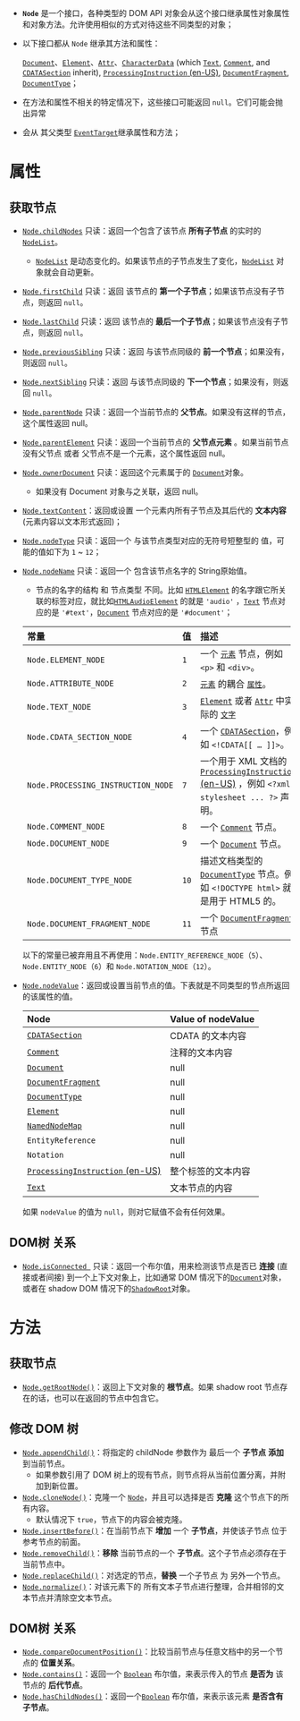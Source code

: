 - **`Node`** 是一个接口，各种类型的 DOM API 对象会从这个接口继承属性对象属性和对象方法。允许使用相似的方式对待这些不同类型的对象；

- 以下接口都从 `Node` 继承其方法和属性：

  [`Document`](https://developer.mozilla.org/zh-CN/docs/Web/API/Document)、[`Element`](https://developer.mozilla.org/zh-CN/docs/Web/API/Element)、[`Attr`](https://developer.mozilla.org/zh-CN/docs/Web/API/Attr)、[`CharacterData`](https://developer.mozilla.org/zh-CN/docs/Web/API/CharacterData) (which [`Text`](https://developer.mozilla.org/zh-CN/docs/Web/API/Text), [`Comment`](https://developer.mozilla.org/zh-CN/docs/Web/API/Comment), and [`CDATASection`](https://developer.mozilla.org/zh-CN/docs/Web/API/CDATASection) inherit), [`ProcessingInstruction` (en-US)](https://developer.mozilla.org/en-US/docs/Web/API/ProcessingInstruction), [`DocumentFragment`](https://developer.mozilla.org/zh-CN/docs/Web/API/DocumentFragment), [`DocumentType`](https://developer.mozilla.org/zh-CN/docs/Web/API/DocumentType)；

- 在方法和属性不相关的特定情况下，这些接口可能返回 `null`。它们可能会抛出异常

- 会从 其父类型 [`EventTarget`](https://developer.mozilla.org/zh-CN/docs/Web/API/EventTarget)继承属性和方法；





# 属性

## 获取节点

- [`Node.childNodes`](https://developer.mozilla.org/zh-CN/docs/Web/API/Node/childNodes) 只读：返回一个包含了该节点 **所有子节点** 的实时的[`NodeList`](https://developer.mozilla.org/zh-CN/docs/Web/API/NodeList)。
  - [`NodeList`](https://developer.mozilla.org/zh-CN/docs/Web/API/NodeList) 是动态变化的。如果该节点的子节点发生了变化，[`NodeList`](https://developer.mozilla.org/zh-CN/docs/Web/API/NodeList) 对象就会自动更新。
- [`Node.firstChild`](https://developer.mozilla.org/zh-CN/docs/Web/API/Node/firstChild) 只读：返回 该节点的 **第一个子节点**；如果该节点没有子节点，则返回 `null`。
- [`Node.lastChild`](https://developer.mozilla.org/zh-CN/docs/Web/API/Node/lastChild) 只读：返回 该节点的 **最后一个子节点**；如果该节点没有子节点，则返回 `null`。
- [`Node.previousSibling`](https://developer.mozilla.org/zh-CN/docs/Web/API/Node/previousSibling) 只读：返回 与该节点同级的 **前一个节点**；如果没有，则返回 `null`。
- [`Node.nextSibling`](https://developer.mozilla.org/zh-CN/docs/Web/API/Node/nextSibling) 只读：返回 与该节点同级的 **下一个节点**；如果没有，则返回 `null`。
- [`Node.parentNode`](https://developer.mozilla.org/zh-CN/docs/Web/API/Node/parentNode) 只读：返回一个当前节点的 **父节点**。如果没有这样的节点，这个属性返回 null。
- [`Node.parentElement`](https://developer.mozilla.org/zh-CN/docs/Web/API/Node/parentElement) 只读：返回一个当前节点的 **父节点元素** 。如果当前节点 没有父节点 或者 父节点不是一个元素，这个属性返回 null。



- [`Node.ownerDocument`](https://developer.mozilla.org/zh-CN/docs/Web/API/Node/ownerDocument) 只读：返回这个元素属于的 [`Document`](https://developer.mozilla.org/zh-CN/docs/Web/API/Document)对象。
  - 如果没有 Document 对象与之关联，返回 null。



- [`Node.textContent`](https://developer.mozilla.org/zh-CN/docs/Web/API/Node/textContent)：返回或设置 一个元素内所有子节点及其后代的 **文本内容** (元素内容以文本形式返回)；
- [`Node.nodeType`](https://developer.mozilla.org/zh-CN/docs/Web/API/Node/nodeType) 只读：返回一个 与该节点类型对应的无符号短整型的 值，可能的值如下为 `1` ~ `12`；

- [`Node.nodeName`](https://developer.mozilla.org/zh-CN/docs/Web/API/Node/nodeName) 只读：返回一个 包含该节点名字的 String原始值。

  - 节点的名字的结构 和 节点类型 不同。比如 [`HTMLElement`](https://developer.mozilla.org/zh-CN/docs/Web/API/HTMLElement) 的名字跟它所关联的标签对应，就比如[`HTMLAudioElement`](https://developer.mozilla.org/zh-CN/docs/Web/API/HTMLAudioElement) 的就是 `'audio'` ，[`Text`](https://developer.mozilla.org/zh-CN/docs/Web/API/Text) 节点对应的是 `'#text'`，[`Document`](https://developer.mozilla.org/zh-CN/docs/Web/API/Document) 节点对应的是 `'#document'`；

  | 常量                               | 值   | 描述                                                         |
  | :--------------------------------- | :--- | :----------------------------------------------------------- |
  | `Node.ELEMENT_NODE`                | `1`  | 一个 [`元素`](https://developer.mozilla.org/zh-CN/docs/Web/API/Element) 节点，例如 `<p>` 和 `<div>`。 |
  | `Node.ATTRIBUTE_NODE`              | `2`  | [`元素`](https://developer.mozilla.org/zh-CN/docs/Web/API/Element) 的耦合 [`属性`](https://developer.mozilla.org/zh-CN/docs/Web/API/Attr)。 |
  | `Node.TEXT_NODE`                   | `3`  | [`Element`](https://developer.mozilla.org/zh-CN/docs/Web/API/Element) 或者 [`Attr`](https://developer.mozilla.org/zh-CN/docs/Web/API/Attr) 中实际的 [`文字`](https://developer.mozilla.org/zh-CN/docs/Web/API/Text) |
  | `Node.CDATA_SECTION_NODE`          | `4`  | 一个 [`CDATASection`](https://developer.mozilla.org/zh-CN/docs/Web/API/CDATASection)，例如 `<!CDATA[[ … ]]>`。 |
  | `Node.PROCESSING_INSTRUCTION_NODE` | `7`  | 一个用于 XML 文档的 [`ProcessingInstruction` (en-US)](https://developer.mozilla.org/en-US/docs/Web/API/ProcessingInstruction) ，例如 `<?xml-stylesheet ... ?>` 声明。 |
  | `Node.COMMENT_NODE`                | `8`  | 一个 [`Comment`](https://developer.mozilla.org/zh-CN/docs/Web/API/Comment) 节点。 |
  | `Node.DOCUMENT_NODE`               | `9`  | 一个 [`Document`](https://developer.mozilla.org/zh-CN/docs/Web/API/Document) 节点。 |
  | `Node.DOCUMENT_TYPE_NODE`          | `10` | 描述文档类型的 [`DocumentType`](https://developer.mozilla.org/zh-CN/docs/Web/API/DocumentType) 节点。例如 `<!DOCTYPE html>` 就是用于 HTML5 的。 |
  | `Node.DOCUMENT_FRAGMENT_NODE`      | `11` | 一个 [`DocumentFragment`](https://developer.mozilla.org/zh-CN/docs/Web/API/DocumentFragment) 节点 |

  以下的常量已被弃用且不再使用：`Node.ENTITY_REFERENCE_NODE`（`5`）、`Node.ENTITY_NODE`（`6`）和 `Node.NOTATION_NODE`（`12`）。

- [`Node.nodeValue`](https://developer.mozilla.org/zh-CN/docs/Web/API/Node/nodeValue)：返回或设置当前节点的值。下表就是不同类型的节点所返回的该属性的值。

  | Node                                                         | Value of nodeValue |
  | :----------------------------------------------------------- | :----------------- |
  | [`CDATASection`](https://developer.mozilla.org/zh-CN/docs/Web/API/CDATASection) | CDATA 的文本内容   |
  | [`Comment`](https://developer.mozilla.org/zh-CN/docs/Web/API/Comment) | 注释的文本内容     |
  | [`Document`](https://developer.mozilla.org/zh-CN/docs/Web/API/Document) | null               |
  | [`DocumentFragment`](https://developer.mozilla.org/zh-CN/docs/Web/API/DocumentFragment) | null               |
  | [`DocumentType`](https://developer.mozilla.org/zh-CN/docs/Web/API/DocumentType) | null               |
  | [`Element`](https://developer.mozilla.org/zh-CN/docs/Web/API/Element) | null               |
  | [`NamedNodeMap`](https://developer.mozilla.org/zh-CN/docs/Web/API/NamedNodeMap) | null               |
  | `EntityReference`                                            | null               |
  | `Notation`                                                   | null               |
  | [`ProcessingInstruction` (en-US)](https://developer.mozilla.org/en-US/docs/Web/API/ProcessingInstruction) | 整个标签的文本内容 |
  | [`Text`](https://developer.mozilla.org/zh-CN/docs/Web/API/Text) | 文本节点的内容     |

  如果 `nodeValue` 的值为 `null`，则对它赋值不会有任何效果。



## DOM树 关系

- [`Node.isConnected `](https://developer.mozilla.org/zh-CN/docs/Web/API/Node/isConnected) 只读：返回一个布尔值，用来检测该节点是否已 **连接** (直接或者间接) 到一个上下文对象上，比如通常 DOM 情况下的[`Document`](https://developer.mozilla.org/zh-CN/docs/Web/API/Document)对象，或者在 shadow DOM 情况下的[`ShadowRoot`](https://developer.mozilla.org/zh-CN/docs/Web/API/ShadowRoot)对象。





# 方法

## 获取节点

- [`Node.getRootNode()`](https://developer.mozilla.org/zh-CN/docs/Web/API/Node/getRootNode)：返回上下文对象的 **根节点**。如果 shadow root 节点存在的话，也可以在返回的节点中包含它。





## 修改 DOM 树

- [`Node.appendChild()`](https://developer.mozilla.org/zh-CN/docs/Web/API/Node/appendChild)：将指定的 childNode 参数作为 最后一个 **子节点** **添加** 到当前节点。 
  - 如果参数引用了 DOM 树上的现有节点，则节点将从当前位置分离，并附加到新位置。
- [`Node.cloneNode()`](https://developer.mozilla.org/zh-CN/docs/Web/API/Node/cloneNode)：克隆一个 [`Node`](https://developer.mozilla.org/zh-CN/docs/Web/API/Node)，并且可以选择是否 **克隆** 这个节点下的所有内容。
  - 默认情况下 `true`，节点下的内容会被克隆。
- [`Node.insertBefore()`](https://developer.mozilla.org/zh-CN/docs/Web/API/Node/insertBefore)：在当前节点下 **增加** 一个 **子节点**，并使该子节点 位于参考节点的前面。
- [`Node.removeChild()`](https://developer.mozilla.org/zh-CN/docs/Web/API/Node/removeChild)：**移除** 当前节点的一个 **子节点**。这个子节点必须存在于当前节点中。
- [`Node.replaceChild()`](https://developer.mozilla.org/zh-CN/docs/Web/API/Node/replaceChild)：对选定的节点，**替换** 一个子节点 为 另外一个节点。
- [`Node.normalize()`](https://developer.mozilla.org/zh-CN/docs/Web/API/Node/normalize)：对该元素下的 所有文本子节点进行整理，合并相邻的文本节点并清除空文本节点。







## DOM树 关系

- [`Node.compareDocumentPosition()`](https://developer.mozilla.org/zh-CN/docs/Web/API/Node/compareDocumentPosition)：比较当前节点与任意文档中的另一个节点的 **位置关系**。
- [`Node.contains()`](https://developer.mozilla.org/zh-CN/docs/Web/API/Node/contains)：返回一个 [`Boolean`](https://developer.mozilla.org/zh-CN/docs/Web/JavaScript/Reference/Global_Objects/Boolean) 布尔值，来表示传入的节点 **是否为** 该节点的 **后代节点**。
- [`Node.hasChildNodes()`](https://developer.mozilla.org/zh-CN/docs/Web/API/Node/hasChildNodes)：返回一个[`Boolean`](https://developer.mozilla.org/zh-CN/docs/Web/JavaScript/Reference/Global_Objects/Boolean) 布尔值，来表示该元素 **是否含有 子节点**。







